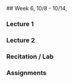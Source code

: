 <div class="week">

<div class="week_heading" markdown="1">
## Week 6, 10/8 - 10/14,  
</div>

<div class="column_materials"  markdown="1">

### Lecture 1

### Lecture 2

### Recitation / Lab

</div>

<div class="column_assign"  markdown="1">

### Assignments

</div>
</div>
